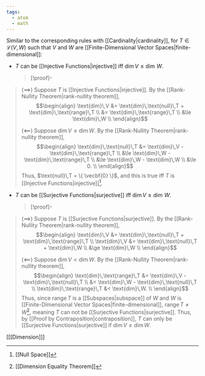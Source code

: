 ```yaml
---
tags:
  - atom
  - math
---
```

Similar to the corresponding rules with [[Cardinality|cardinality]], for $T \in \mathcal{L}(V,W)$ such that $V$ and $W$ are [[Finite-Dimensional Vector Spaces|finite-dimensional]]:
- $T$ can be [[Injective Functions|injective]] iff $\text{dim}\,V \le \dim\,W$.
  > [!proof]-
> ($\implies$)
> Suppose $T$ is [[Injective Functions|injective]]. By the [[Rank-Nullity Theorem|rank-nullity theorem]],
> $$\begin{align}
> 	\text{dim}\,V &= \text{dim}\,\text{null}\,T + \text{dim}\,\text{range}\,T \\
> 	&= \text{dim}\,\text{range}\,T \\
> 	&\le \text{dim}\,W \\
> \end{align}$$
> 
> ($\impliedby$)
> Suppose $\text{dim}\,V\le\text{dim}\,W$. By the [[Rank-Nullity Theorem|rank-nullity theorem]],
> $$\begin{align}
> 	\text{dim}\,\text{null}\,T &= \text{dim}\,V - \text{dim}\,\text{range}\,T \\
> 	&\le \text{dim}\,W - \text{dim}\,\text{range}\,T \\
> 	&\le \text{dim}\,W - \text{dim}\,W \\
> 	&\le 0. \\
> \end{align}$$
> Thus, $\text{null}\,T = \{ \vecbf{0} \}$, and this is true iff $T$ is [[Injective Functions|injective]][^1].

- $T$ can be [[Surjective Functions|surjective]] iff $\text{dim}\,V \ge \dim\,W$.
  > [!proof]-
> ($\implies$)
> Suppose $T$ is [[Surjective Functions|surjective]]. By the [[Rank-Nullity Theorem|rank-nullity theorem]],
> $$\begin{align}
> 	\text{dim}\,V &= \text{dim}\,\text{null}\,T + \text{dim}\,\text{range}\,T \\
> 	\text{dim}\,V &= \text{dim}\,\text{null}\,T + \text{dim}\,W \\
> 	&\ge \text{dim}\,W \\
> \end{align}$$
> 
> ($\impliedby$)
> Suppose $\text{dim}\,V<\text{dim}\,W$. By the [[Rank-Nullity Theorem|rank-nullity theorem]],
> $$\begin{align}
> 	\text{dim}\,\text{range}\,T &= \text{dim}\,V - \text{dim}\,\text{null}\,T \\
> 	&< \text{dim}\,W - \text{dim}\,\text{null}\,T \\
> 	\text{dim}\,\text{range}\,T &< \text{dim}\,W. \\
> \end{align}$$
Thus, since $\text{range}\,T$ is a [[Subspaces|subspace]] of $W$ and $W$ is [[Finite-Dimensional Vector Spaces|finite-dimensional]], $\text{range}\,T \ne W$[^2], meaning $T$ can not be [[Surjective Functions|surjective]]. Thus, by [[Proof by Contraposition|contraposition]], $T$ can only be [[Surjective Functions|surjective]] if $\text{dim}\,V\ge\text{dim}\,W$.

\[[[Dimension]]\]

[^1]: [[Null Space]]
[^2]: [[Dimension Equality Theorem]]